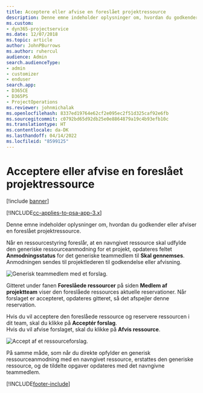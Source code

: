 ```yaml
---
title: Acceptere eller afvise en foreslået projektressource
description: Denne emne indeholder oplysninger om, hvordan du godkender eller afviser en foreslået projektressource.
ms.custom:
- dyn365-projectservice
ms.date: 12/07/2018
ms.topic: article
author: JohnPBurrows
ms.author: ruhercul
audience: Admin
search.audienceType:
- admin
- customizer
- enduser
search.app:
- D365CE
- D365PS
- ProjectOperations
ms.reviewer: johnmichalak
ms.openlocfilehash: 8337ed19764e62cf2e095ec2f51d325caf92e6fb
ms.sourcegitcommit: c0792bd65d92db25e0e8864879a19c4b93efb10c
ms.translationtype: HT
ms.contentlocale: da-DK
ms.lasthandoff: 04/14/2022
ms.locfileid: "8599125"
---
```

# <a name="accept-or-reject-a-proposed-project-resource"></a>Acceptere eller afvise en foreslået projektressource

[!include [banner](../includes/psa-now-project-operations.md)]

[!INCLUDE[cc-applies-to-psa-app-3.x](../includes/cc-applies-to-psa-app-3x.md)]

Denne emne indeholder oplysninger om, hvordan du godkender eller afviser en foreslået projektressource.

Når en ressourcestyring foreslår, at en navngivet ressource skal udfylde den generiske ressourceanmodning for et projekt, opdateres feltet **Anmodningsstatus** for det generiske teammedlem til **Skal gennemses**. Anmodningen sendes til projektlederen til godkendelse eller afvisning.

![Generisk teammedlem med et forslag.](media/RM-how-to-19.png)

Gitteret under fanen **Foreslåede ressourcer** på siden **Medlem af projektteam** viser den foreslåede ressources aktuelle reservationer. Når forslaget er accepteret, opdateres gitteret, så det afspejler denne reservation. 

Hvis du vil acceptere den foreslåede ressource og reservere ressourcen i dit team, skal du klikke på **Acceptér forslag**.  
Hvis du vil afvise forslaget, skal du klikke på **Afvis ressource**.

![Accept af et ressourceforslag.](media/RM-how-to-20.png) 

På samme måde, som når du direkte opfylder en generisk ressourceanmodning med en navngivet ressource, erstattes den generiske ressource, og de tildelte opgaver opdateres med det navngivne teammedlem.


[!INCLUDE[footer-include](../includes/footer-banner.md)]
